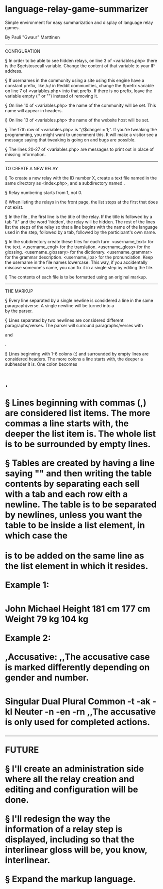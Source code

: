 # language-relay-game-summarizer
Simple environment for easy summarization and display of language relay games.

By Pauli "Gwaur" Marttinen

-------------
CONFIGURATION

§ In order to be able to see hidden relays, on line 3 of <variables.php> there
  is the $getstoseeall variable. Change the content of that variable to your IP
  address.

§ If usernames in the community using a site using this engine have a constant
  prefix, like /u/ in Reddit communities, change the $prefix variable on line 7
  of <variables.php> into that prefix. If there is no prefix, leave the variable
  empty ('' or "") instead of removing it.

§ On line 10 of <variables.php> the name of the community will be set. This name
  will appear in headers.

§ On line 13 of <variables.php> the name of the website host will be set.

§ The 17th row of <variables.php> is "//$danger = 1;". If you're tweaking the
  programming, you might want to uncomment this. It will make a visitor see a
  message saying that tweaking is going on and bugs are possible.

§ The lines 20-27 of <variables.php> are messages to print out in place of
  missing information.

---------------------
TO CREATE A NEW RELAY

§ To create a new relay with the ID number X, create a text file named <relayX>
  in the same directory as <index.php>, and a subdirectory named <relayXdata>.

§ Relay numbering starts from 1, not 0.

§ When listing the relays in the front page, the list stops at the first <relayX>
  that does not exist.

§ In the file <relayX>, the first line is the title of the relay. If the title
  is followed by a tab "\t" and the word 'hidden', the relay will be hidden.
  The rest of the lines list the steps of the relay so that a line begins with
  the name of the language used in the step, followed by a tab, followed by the
  participant's own name.

§ In the subdirectory <relayXdata> create these files for each turn:
    <username_text> for the text.
    <username_engl> for the translation.
    <username_gloss> for the glossing.
    <username_glossary> for the dictionary.
    <username_grammar> for the grammar description.
    <username_ipa> for the pronunciation.
  Keep the username in the file names lowercase. This way, if you accidentally
  miscase someone's name, you can fix it in a single step by editing the
  <relayX> file.

§ The contents of each file is to be formatted using an original markup.

----------
THE MARKUP

§ Every line separated by a single newline is considered a line in the same
  paragraph/verse. A single newline will be turned into a <br /> by the parser.

§ Lines separated by two newlines are considered different paragraphs/verses.
  The parser will surround paragraphs/verses with <p> and </p>.

§ Lines beginning with 1-6 colons (:) and surrounded by empty lines are
  considered headers. The more colons a line starts with, the deeper a subheader
  it is. One colon becomes <h1>.

§ Lines beginning with commas (,) are considered list items. The more commas
  a line starts with, the deeper the list item is. The whole list is to be
  surrounded by empty lines.

§ Tables are created by having a line saying "<table>" and then writing the
  table contents by separating each sell with a tab and each row eith a newline.
  The table is to be separated by newlines, unless you want the table to be
  inside a list element, in which case the <table> is to be added on the same
  line as the list element in which it resides.

Example 1:

<table>
	John	Michael
Height	181 cm	177 cm
Weight	79 kg	104 kg

Example 2:

,Accusative:
,,The accusative case is marked differently depending on gender and number.<table>
	Singular	Dual	Plural
Common	-t	-ak	-kl
Neuter	-n	-en	-rn
,,The accusative is only used for completed actions.

------
FUTURE

§ I'll create an administration side where all the relay creation and editing
  and configuration will be done.

§ I'll redesign the way the information of a relay step is displayed, including
  so that the interlinear gloss will be, you know, interlinear.

§ Expand the markup language.
